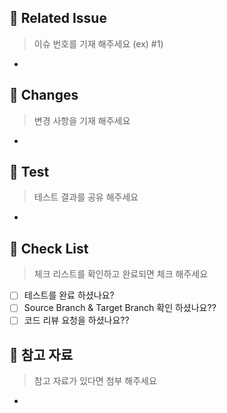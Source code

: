 ## 📌 Related Issue
> 이슈 번호를 기재 해주세요 (ex) #1)

- 

## 📢 Changes
> 변경 사항을 기재 해주세요

- 

## 📸 Test
> 테스트 결과를 공유 해주세요

- 

## 📢 Check List
> 체크 리스트를 확인하고 완료되면 체크 해주세요

- [ ] 테스트를 완료 하셨나요?
- [ ] Source Branch & Target Branch 확인 하셨나요??
- [ ] 코드 리뷰 요청을 하셨나요??

## 🚀 참고 자료
> 참고 자료가 있다면 첨부 해주세요
- 
